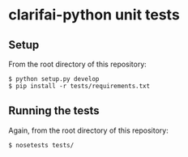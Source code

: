# clarifai-python unit tests

## Setup

From the root directory of this repository:

    $ python setup.py develop
    $ pip install -r tests/requirements.txt

## Running the tests

Again, from the root directory of this repository:

    $ nosetests tests/
